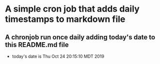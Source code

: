 A simple cron job that adds daily timestamps to markdown file
============================================================
## A chronjob run once daily adding today's date to this README.md file
* today's date is Thu Oct 24 20:15:10 MDT 2019
